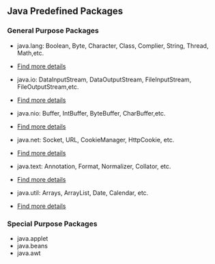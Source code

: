 ## Java Predefined Packages

### General Purpose Packages

* java.lang: Boolean, Byte, Character, Class, Complier, String, Thread, Math,etc.
* [Find more details](http://docs.oracle.com/javase/7/docs/api/java/lang/package-summary.html)

* java.io: DataInputStream, DataOutputStream, FileInputStream, FileOutputStream,etc.
* [Find more details](http://docs.oracle.com/javase/7/docs/api/java/io/package-summary.html)

* java.nio: Buffer, IntBuffer, ByteBuffer, CharBuffer,etc.
* [Find more details](http://docs.oracle.com/javase/7/docs/api/java/nio/package-summary.html)

* java.net: Socket, URL, CookieManager, HttpCookie, etc.
* [Find more details](http://docs.oracle.com/javase/7/docs/api/java/net/package-summary.html)

* java.text: Annotation, Format, Normalizer, Collator, etc.
* [Find more details](http://docs.oracle.com/javase/7/docs/api/java/text/package-summary.html)

* java.util: Arrays, ArrayList, Date, Calendar, etc.
* [Find more details](http://docs.oracle.com/javase/7/docs/api/java/util/package-summary.html)

### Special Purpose Packages

* java.applet
* java.beans
* java.awt